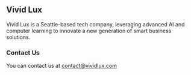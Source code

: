 ## Vivid Lux

Vivid Lux is a Seattle-based tech company, leveraging advanced AI and computer learning to innovate a new generation of smart business solutions.

### Contact Us

You can contact us at contact@vividlux.com
